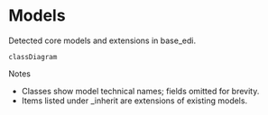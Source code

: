 # Models

Detected core models and extensions in base_edi.

```mermaid
classDiagram
```

Notes
- Classes show model technical names; fields omitted for brevity.
- Items listed under _inherit are extensions of existing models.
